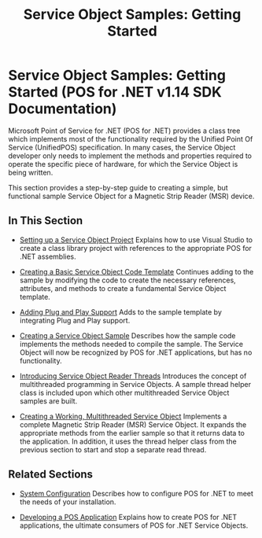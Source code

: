 ﻿---
title: "Service Object Samples: Getting Started"
description: "Service Object Samples: Getting Started (POS for .NET v1.14 SDK Documentation)"
ms.date: 03/03/2014
ms.topic: how-to
ms.custom: "pos-restored-from-archive,UpdateFrequency5"
---

# Service Object Samples: Getting Started (POS for .NET v1.14 SDK Documentation)

Microsoft Point of Service for .NET (POS for .NET) provides a class tree which implements most of the functionality required by the Unified Point Of Service (UnifiedPOS) specification. In many cases, the Service Object developer only needs to implement the methods and properties required to operate the specific piece of hardware, for which the Service Object is being written.

This section provides a step-by-step guide to creating a simple, but functional sample Service Object for a Magnetic Strip Reader (MSR) device.

## In This Section

- [Setting up a Service Object Project](setting-up-a-service-object-project.md)
    Explains how to use Visual Studio to create a class library project with references to the appropriate POS for .NET assemblies.

- [Creating a Basic Service Object Code Template](creating-a-basic-service-object-code-template.md)
    Continues adding to the sample by modifying the code to create the necessary references, attributes, and methods to create a fundamental Service Object template.

- [Adding Plug and Play Support](adding-plug-and-play-support.md)
    Adds to the sample template by integrating Plug and Play support.

- [Creating a Service Object Sample](creating-a-service-object-sample.md)
    Describes how the sample code implements the methods needed to compile the sample. The Service Object will now be recognized by POS for .NET applications, but has no functionality.

- [Introducing Service Object Reader Threads](introducing-service-object-reader-threads.md)
    Introduces the concept of multithreaded programming in Service Objects. A sample thread helper class is included upon which other multithreaded Service Object samples are built.

- [Creating a Working, Multithreaded Service Object](creating-a-working-multithreaded-service-object.md)
    Implements a complete Magnetic Strip Reader (MSR) Service Object. It expands the appropriate methods from the earlier sample so that it returns data to the application. In addition, it uses the thread helper class from the previous section to start and stop a separate read thread.

## Related Sections

- [System Configuration](system-configuration.md)
    Describes how to configure POS for .NET to meet the needs of your installation.

- [Developing a POS Application](developing-a-pos-application.md)
    Explains how to create POS for .NET applications, the ultimate consumers of POS for .NET Service Objects.
